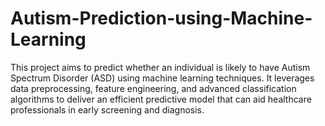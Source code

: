 # Autism-Prediction-using-Machine-Learning
This project aims to predict whether an individual is likely to have Autism Spectrum Disorder (ASD) using machine learning techniques. It leverages data preprocessing, feature engineering, and advanced classification algorithms to deliver an efficient predictive model that can aid healthcare professionals in early screening and diagnosis.

